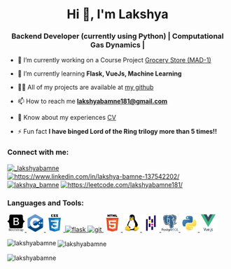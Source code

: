 <h1 align="center">Hi 👋, I'm Lakshya</h1>
<h3 align="center">Backend Developer (currently using Python) | Computational Gas Dynamics |</h3>

- 🔭 I’m currently working on a Course Project [Grocery Store (MAD-1)](https://github.com/lakshyaBamne/GroceryStoreV1-MAD1)

- 🌱 I’m currently learning **Flask, VueJs, Machine Learning**

- 👨‍💻 All of my projects are available at [my github](https://github.com/lakshyaBamne)

- 📫 How to reach me **lakshyabamne181@gmail.com**

- 📄 Know about my experiences [CV](https://drive.google.com/file/d/1A2ipgnBy4SdYIL0LOVOmFyrm5TK0w2vG/view?usp=sharing)

- ⚡ Fun fact **I have binged Lord of the Ring trilogy more than 5 times!!**

<h3 align="left">Connect with me:</h3>
<p align="left">
<a href="https://twitter.com/_lakshyabamne" target="blank"><img align="center" src="https://raw.githubusercontent.com/rahuldkjain/github-profile-readme-generator/master/src/images/icons/Social/twitter.svg" alt="_lakshyabamne" height="30" width="40" /></a>
<a href="https://linkedin.com/in/lakshya-bamne-137542202/" target="blank"><img align="center" src="https://raw.githubusercontent.com/rahuldkjain/github-profile-readme-generator/master/src/images/icons/Social/linked-in-alt.svg" alt="https://www.linkedin.com/in/lakshya-bamne-137542202/" height="30" width="40" /></a>
<a href="https://instagram.com/lakshya_bamne" target="blank"><img align="center" src="https://raw.githubusercontent.com/rahuldkjain/github-profile-readme-generator/master/src/images/icons/Social/instagram.svg" alt="lakshya_bamne" height="30" width="40" /></a>
<a href="https://www.leetcode.com/lakshyabamne181/" target="blank"><img align="center" src="https://raw.githubusercontent.com/rahuldkjain/github-profile-readme-generator/master/src/images/icons/Social/leet-code.svg" alt="https://leetcode.com/lakshyabamne181/" height="30" width="40" /></a>
</p>

<h3 align="left">Languages and Tools:</h3>
<p align="left"> <a href="https://getbootstrap.com" target="_blank" rel="noreferrer"> <img src="https://raw.githubusercontent.com/devicons/devicon/master/icons/bootstrap/bootstrap-plain-wordmark.svg" alt="bootstrap" width="40" height="40"/> </a> <a href="https://www.w3schools.com/cpp/" target="_blank" rel="noreferrer"> <img src="https://raw.githubusercontent.com/devicons/devicon/master/icons/cplusplus/cplusplus-original.svg" alt="cplusplus" width="40" height="40"/> </a> <a href="https://www.w3schools.com/css/" target="_blank" rel="noreferrer"> <img src="https://raw.githubusercontent.com/devicons/devicon/master/icons/css3/css3-original-wordmark.svg" alt="css3" width="40" height="40"/> </a> <a href="https://flask.palletsprojects.com/" target="_blank" rel="noreferrer"> <img src="https://www.vectorlogo.zone/logos/pocoo_flask/pocoo_flask-icon.svg" alt="flask" width="40" height="40"/> </a> <a href="https://git-scm.com/" target="_blank" rel="noreferrer"> <img src="https://www.vectorlogo.zone/logos/git-scm/git-scm-icon.svg" alt="git" width="40" height="40"/> </a> <a href="https://www.w3.org/html/" target="_blank" rel="noreferrer"> <img src="https://raw.githubusercontent.com/devicons/devicon/master/icons/html5/html5-original-wordmark.svg" alt="html5" width="40" height="40"/> </a> <a href="https://www.linux.org/" target="_blank" rel="noreferrer"> <img src="https://raw.githubusercontent.com/devicons/devicon/master/icons/linux/linux-original.svg" alt="linux" width="40" height="40"/> </a> <a href="https://pandas.pydata.org/" target="_blank" rel="noreferrer"> <img src="https://raw.githubusercontent.com/devicons/devicon/2ae2a900d2f041da66e950e4d48052658d850630/icons/pandas/pandas-original.svg" alt="pandas" width="40" height="40"/> </a> <a href="https://www.postgresql.org" target="_blank" rel="noreferrer"> <img src="https://raw.githubusercontent.com/devicons/devicon/master/icons/postgresql/postgresql-original-wordmark.svg" alt="postgresql" width="40" height="40"/> </a> <a href="https://www.python.org" target="_blank" rel="noreferrer"> <img src="https://raw.githubusercontent.com/devicons/devicon/master/icons/python/python-original.svg" alt="python" width="40" height="40"/> </a> <a href="https://vuejs.org/" target="_blank" rel="noreferrer"> <img src="https://raw.githubusercontent.com/devicons/devicon/master/icons/vuejs/vuejs-original-wordmark.svg" alt="vuejs" width="40" height="40"/> </a> </p>

<p><img align="left" src="https://github-readme-stats.vercel.app/api/top-langs?username=lakshyabamne&show_icons=true&locale=en&layout=compact" alt="lakshyabamne" /></p>

<p>&nbsp;<img align="center" src="https://github-readme-stats.vercel.app/api?username=lakshyabamne&show_icons=true&locale=en" alt="lakshyabamne" /></p>

<p><img align="center" src="https://github-readme-streak-stats.herokuapp.com/?user=lakshyabamne&" alt="lakshyabamne" /></p>
